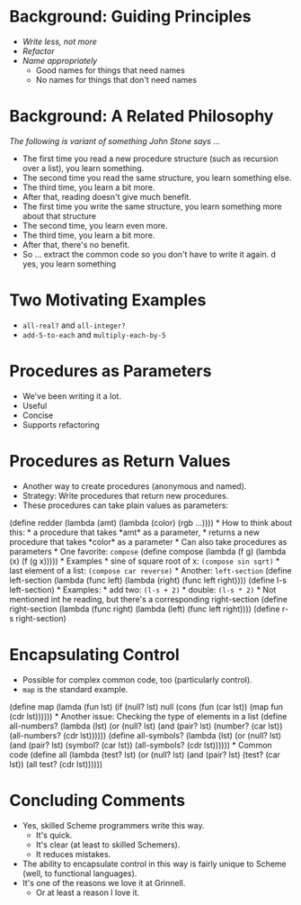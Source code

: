 Background: Guiding Principles
==============================
* *Write less, not more*
* *Refactor*
* *Name appropriately*
    * Good names for things that need names
    * No names for things that don't need names

Background: A Related Philosophy
================================

*The following is variant of something John Stone says ...*
* The first time you read a new procedure structure 
 (such as recursion over a list), you learn something.
* The second time you read the same structure, you learn something else.
* The third time, you learn a bit more.
* After that, reading doesn't give much benefit.
* The first time you write the same structure, you learn something more
 about that structure
* The second time, you learn even more.
* The third time, you learn a bit more.
* After that, there's no benefit.
* So ... extract the common code so you don't have to write it again.
d yes, you learn something

Two Motivating Examples
=======================
* <code>all-real?</code> and <code>all-integer?</code>
* <code>add-5-to-each</code> and <code>multiply-each-by-5</code>

Procedures as Parameters
========================
* We've been writing it a lot.
* Useful
* Concise
* Supports refactoring

Procedures as Return Values
===========================
* Another way to create procedures (anonymous and named).
* Strategy: Write procedures that return new procedures.
* These procedures can take plain values as parameters:
<boxcode>
(define redder
  (lambda (amt)
    (lambda (color)
      (rgb ...))))
</boxcode>
* How to think about this:
    * a procedure that takes *amt* as a parameter,
    * returns a new procedure that takes *color* as a parameter
* Can also take procedures as parameters
* One favorite: <code>compose</code>
<boxcode>
(define compose
  (lambda (f g)
    (lambda (x)
      (f (g x)))))
</boxcode>
* Examples
    * sine of square root of x: <code>(compose sin sqrt)</code>
    * last element of a list: <code>(compose car reverse)</code>
* Another: <code>left-section</code>
<boxcode>
(define left-section
  (lambda (func left)
    (lambda (right)
      (func left right))))
(define l-s left-section)
</boxcode>
* Examples: 
    * add two: <code>(l-s + 2)</code>
    * double: <code>(l-s * 2)</code>
* Not mentioned int he reading, but there's a corresponding right-section
<boxcode>
(define right-section
  (lambda (func right)
    (lambda (left)
      (func left right))))
(define r-s right-section)
</boxcode>

Encapsulating Control
=====================
* Possible for complex common code, too (particularly control).
* <code>map</code> is the standard example.  
<boxcode>
(define map
  (lamda (fun lst)
     (if (null? lst)
         null
         (cons (fun (car lst))
               (map fun (cdr lst))))))
</boxcode>
* Another issue: Checking the type of elements in a list
<boxcode>
(define all-numbers?
  (lambda (lst)
    (or (null? lst)
        (and (pair? lst)
             (number? (car lst))
             (all-numbers? (cdr lst))))))
(define all-symbols?
  (lambda (lst)
    (or (null? lst)
        (and (pair? lst)
             (symbol? (car lst))
             (all-symbols? (cdr lst))))))
</boxcode>
* Common code
<boxcode>
(define all
  (lambda (test? lst)
    (or (null? lst)
        (and (pair? lst)
             (test? (car lst))
             (all test? (cdr lst))))))
</boxcode>

Concluding Comments
===================
* Yes, skilled Scheme programmers write this way.
    * It's quick.
    * It's clear (at least to skilled Schemers).
    * It reduces mistakes.
* The ability to encapsulate control in this way is fairly unique to Scheme
  (well, to functional languages).
* It's one of the reasons we love it at Grinnell.
    * Or at least a reason I love it.

